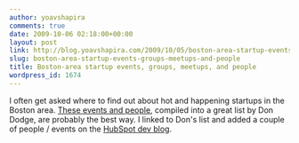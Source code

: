 ```yaml
---
author: yoavshapira
comments: true
date: 2009-10-06 02:18:00+00:00
layout: post
link: http://blog.yoavshapira.com/2009/10/05/boston-area-startup-events-groups-meetups-and-people/
slug: boston-area-startup-events-groups-meetups-and-people
title: Boston-area startup events, groups, meetups, and people
wordpress_id: 1674
---
```


I often get asked where to find out about hot and happening startups in the Boston area.  [These events and people](http://dev.hubspot.com/bid/27175/List-of-startup-oriented-events-meetups-and-people-in-Boston), compiled into a great list by Don Dodge[](http://dondodge.typepad.com/about.html), are probably the best way.  I linked to Don's list and added a couple of people / events on the [HubSpot dev blog](http://dev.hubspot.com/bid/27175/List-of-startup-oriented-events-meetups-and-people-in-Boston).
